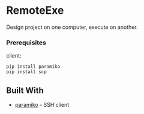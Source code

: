 # RemoteExe
Design project on one computer, execute on another.

### Prerequisites
client:
```
pip install paramiko
pip install scp
```

## Built With

* [paramiko](https://github.com/paramiko/paramiko) - SSH client
